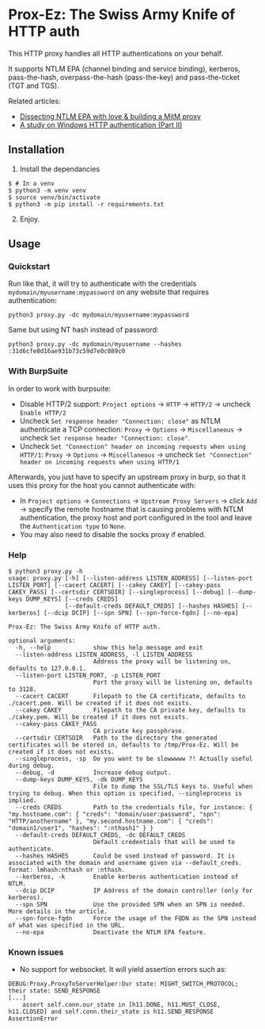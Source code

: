 # Prox-Ez: The Swiss Army Knife of HTTP auth

This HTTP proxy handles all HTTP authentications on your behalf.

It supports NTLM EPA (channel binding and service binding), kerberos, pass-the-hash, overpass-the-hash (pass-the-key) and pass-the-ticket (TGT and TGS).

Related articles:
- [Dissecting NTLM EPA with love & building a MitM proxy](https://www.synacktiv.com/publications/dissecting-ntlm-epa-with-love-building-a-mitm-proxy.html)
- [A study on Windows HTTP authentication (Part II)](https://www.synacktiv.com/publications/a-study-on-windows-http-authentication-part-ii.html)

## Installation

1. Install the dependancies
```
$ # In a venv
$ python3 -m venv venv
$ source venv/bin/activate
$ python3 -m pip install -r requirements.txt
```
2. Enjoy.

## Usage

### Quickstart

Run like that, it will try to authenticate with the credentials `mydomain/myusername:mypassword` on any website that requires authentication:
```
python3 proxy.py -dc mydomain/myusername:mypassword
```

Same but using NT hash instead of password:
```
python3 proxy.py -dc mydomain/myusername --hashes :31d6cfe0d16ae931b73c59d7e0c089c0
```

### With BurpSuite

In order to work with burpsuite:
* Disable HTTP/2 support: `Project options` -> `HTTP` -> `HTTP/2` -> uncheck `Enable HTTP/2`
* Uncheck `Set response header "Connection: close"` as NTLM authenticate a TCP connection: `Proxy` -> `Options` -> `Miscellaneous` -> uncheck `Set response header "Connection: close"`.
* Uncheck `Set "Connection" header on incoming requests when using HTTP/1`: `Proxy` -> `Options` -> `Miscellaneous` -> uncheck `Set "Connection" header on incoming requests when using HTTP/1`

Afterwards, you just have to specify an upstream proxy in burp, so that it uses this proxy for the host you cannot authenticate with:
- In `Project options` -> `Connections` -> `Upstream Proxy Servers` -> click `Add` -> specify the remote hostname that is causing problems with NTLM authentication, the proxy host and port configured in the tool and leave the `Authentication type` to `None`.
- You may also need to disable the socks proxy if enabled.

### Help

```
$ python3 proxy.py -h
usage: proxy.py [-h] [--listen-address LISTEN_ADDRESS] [--listen-port LISTEN_PORT] [--cacert CACERT] [--cakey CAKEY] [--cakey-pass CAKEY_PASS] [--certsdir CERTSDIR] [--singleprocess] [--debug] [--dump-keys DUMP_KEYS] [--creds CREDS]
                [--default-creds DEFAULT_CREDS] [--hashes HASHES] [--kerberos] [--dcip DCIP] [--spn SPN] [--spn-force-fqdn] [--no-epa]

Prox-Ez: The Swiss Army Knife of HTTP auth.

optional arguments:
  -h, --help            show this help message and exit
  --listen-address LISTEN_ADDRESS, -l LISTEN_ADDRESS
                        Address the proxy will be listening on, defaults to 127.0.0.1.
  --listen-port LISTEN_PORT, -p LISTEN_PORT
                        Port the proxy will be listening on, defaults to 3128.
  --cacert CACERT       Filepath to the CA certificate, defaults to ./cacert.pem. Will be created if it does not exists.
  --cakey CAKEY         Filepath to the CA private key, defaults to ./cakey.pem. Will be created if it does not exists.
  --cakey-pass CAKEY_PASS
                        CA private key passphrase.
  --certsdir CERTSDIR   Path to the directory the generated certificates will be stored in, defaults to /tmp/Prox-Ez. Will be created if it does not exists.
  --singleprocess, -sp  Do you want to be slowwwww ?! Actually useful during debug.
  --debug, -d           Increase debug output.
  --dump-keys DUMP_KEYS, -dk DUMP_KEYS
                        File to dump the SSL/TLS keys to. Useful when trying to debug. When this option is specified, --singleprocess is implied.
  --creds CREDS         Path to the credentials file, for instance: { "my.hostname.com": { "creds": "domain/user:password", "spn": "HTTP/anothername" }, "my.second.hostname.com": { "creds": "domain1/user1", "hashes": ":nthash1" } }
  --default-creds DEFAULT_CREDS, -dc DEFAULT_CREDS
                        Default credentials that will be used to authenticate.
  --hashes HASHES       Could be used instead of password. It is associated with the domain and username given via --default_creds. format: lmhash:nthash or :nthash.
  --kerberos, -k        Enable kerberos authentication instead of NTLM.
  --dcip DCIP           IP Address of the domain controller (only for kerberos).
  --spn SPN             Use the provided SPN when an SPN is needed. More details in the article.
  --spn-force-fqdn      Force the usage of the FQDN as the SPN instead of what was specified in the URL.
  --no-epa              Deactivate the NTLM EPA feature.
```

### Known issues

- No support for websocket. It will yield assertion errors such as:
```
DEBUG:Proxy.ProxyToServerHelper:Our state: MIGHT_SWITCH_PROTOCOL; their state: SEND_RESPONSE
[...]
    assert self.conn.our_state in [h11.DONE, h11.MUST_CLOSE, h11.CLOSED] and self.conn.their_state is h11.SEND_RESPONSE
AssertionError
```

